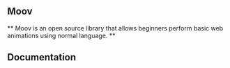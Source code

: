 ## Moov

** Moov is an open source library that allows beginners perform basic web animations using normal language.
**

## Documentation
